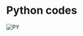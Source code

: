 # Python codes
![PY](https://user-images.githubusercontent.com/94289102/185934285-9d7df44c-ded8-4286-b3f9-32ca6d538d01.png)

